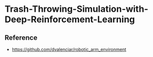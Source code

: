 # Trash-Throwing-Simulation-with-Deep-Reinforcement-Learning

## Reference
- https://github.com/dvalenciar/robotic_arm_environment
